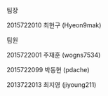 팀장

2015722010 최현구 (Hyeon9mak)



팀원

2015722001 주재훈 (wogns7534)

2015722099 박동현 (pdache)

2013722013 최지영 (jiyoung211)
